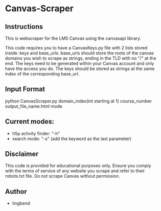 # Canvas-Scraper

## Instructions
This is webscraper for the LMS Canvas using the canvasapi library.

This code requires you to have a CanvasKeys.py file with 2 lists stored inside: keys and base_urls. base_urls should store the roots of the canvas domains you wish to scrape as strings, ending in the TLD with no "/" at the end. The keys need to be generated within your Canvas account and only have the access you do. The keys should be stored as strings at the same index of the corresponding base_url.

## Input Format
python CanvasScraper.py domain_index(int starting at 1) course_number output_file_name.html mode

## Current modes:
- h5p activity finder: "-h"
- search mode: "-s" (add the keyword as the last parameter)

## Disclaimer
This code is provided for educational purposes only. Ensure you comply with the terms of service of any website you scrape and refer to their robots.txt file. Do not scrape Canvas without permission.

## Author
- lingbend
